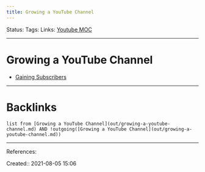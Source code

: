 ```yaml
---
title: Growing a YouTube Channel
---
```

Status: 
Tags: 
Links: [Youtube MOC](out/scripts/youtube-moc.md)
___
# Growing a YouTube Channel
- [Gaining Subscribers](out/gaining-subscribers.md)
___
# Backlinks
```dataview
list from [Growing a YouTube Channel](out/growing-a-youtube-channel.md) AND !outgoing([Growing a YouTube Channel](out/growing-a-youtube-channel.md))
```
___
References:

Created:: 2021-08-05 15:06
